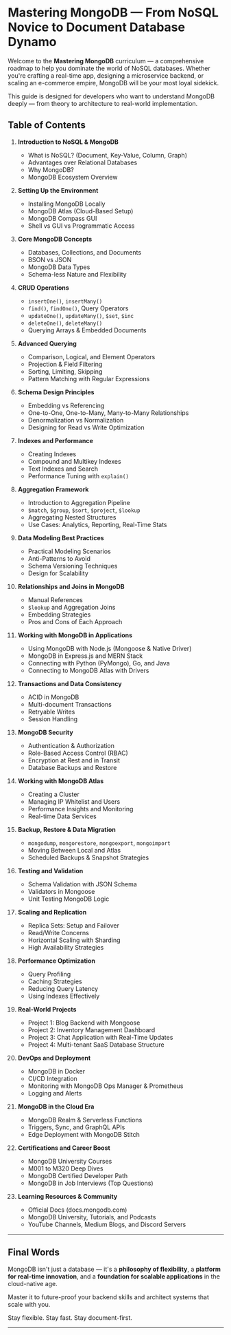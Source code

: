 # Mastering MongoDB — From NoSQL Novice to Document Database Dynamo

Welcome to the **Mastering MongoDB** curriculum — a comprehensive roadmap to help you dominate the world of NoSQL databases. Whether you're crafting a real-time app, designing a microservice backend, or scaling an e-commerce empire, MongoDB will be your most loyal sidekick.

This guide is designed for developers who want to understand MongoDB deeply — from theory to architecture to real-world implementation.

## Table of Contents

1. **Introduction to NoSQL & MongoDB**
   - What is NoSQL? (Document, Key-Value, Column, Graph)
   - Advantages over Relational Databases
   - Why MongoDB?
   - MongoDB Ecosystem Overview

2. **Setting Up the Environment**
   - Installing MongoDB Locally
   - MongoDB Atlas (Cloud-Based Setup)
   - MongoDB Compass GUI
   - Shell vs GUI vs Programmatic Access

3. **Core MongoDB Concepts**
   - Databases, Collections, and Documents
   - BSON vs JSON
   - MongoDB Data Types
   - Schema-less Nature and Flexibility

4. **CRUD Operations**
   - `insertOne()`, `insertMany()`
   - `find()`, `findOne()`, Query Operators
   - `updateOne()`, `updateMany()`, `$set`, `$inc`
   - `deleteOne()`, `deleteMany()`
   - Querying Arrays & Embedded Documents

5. **Advanced Querying**
   - Comparison, Logical, and Element Operators
   - Projection & Field Filtering
   - Sorting, Limiting, Skipping
   - Pattern Matching with Regular Expressions

6. **Schema Design Principles**
   - Embedding vs Referencing
   - One-to-One, One-to-Many, Many-to-Many Relationships
   - Denormalization vs Normalization
   - Designing for Read vs Write Optimization

7. **Indexes and Performance**
   - Creating Indexes
   - Compound and Multikey Indexes
   - Text Indexes and Search
   - Performance Tuning with `explain()`

8. **Aggregation Framework**
   - Introduction to Aggregation Pipeline
   - `$match`, `$group`, `$sort`, `$project`, `$lookup`
   - Aggregating Nested Structures
   - Use Cases: Analytics, Reporting, Real-Time Stats

9. **Data Modeling Best Practices**
   - Practical Modeling Scenarios
   - Anti-Patterns to Avoid
   - Schema Versioning Techniques
   - Design for Scalability

10. **Relationships and Joins in MongoDB**
    - Manual References
    - `$lookup` and Aggregation Joins
    - Embedding Strategies
    - Pros and Cons of Each Approach

11. **Working with MongoDB in Applications**
    - Using MongoDB with Node.js (Mongoose & Native Driver)
    - MongoDB in Express.js and MERN Stack
    - Connecting with Python (PyMongo), Go, and Java
    - Connecting to MongoDB Atlas with Drivers

12. **Transactions and Data Consistency**
    - ACID in MongoDB
    - Multi-document Transactions
    - Retryable Writes
    - Session Handling

13. **MongoDB Security**
    - Authentication & Authorization
    - Role-Based Access Control (RBAC)
    - Encryption at Rest and in Transit
    - Database Backups and Restore

14. **Working with MongoDB Atlas**
    - Creating a Cluster
    - Managing IP Whitelist and Users
    - Performance Insights and Monitoring
    - Real-time Data Services

15. **Backup, Restore & Data Migration**
    - `mongodump`, `mongorestore`, `mongoexport`, `mongoimport`
    - Moving Between Local and Atlas
    - Scheduled Backups & Snapshot Strategies

16. **Testing and Validation**
    - Schema Validation with JSON Schema
    - Validators in Mongoose
    - Unit Testing MongoDB Logic

17. **Scaling and Replication**
    - Replica Sets: Setup and Failover
    - Read/Write Concerns
    - Horizontal Scaling with Sharding
    - High Availability Strategies

18. **Performance Optimization**
    - Query Profiling
    - Caching Strategies
    - Reducing Query Latency
    - Using Indexes Effectively

19. **Real-World Projects**
    - Project 1: Blog Backend with Mongoose
    - Project 2: Inventory Management Dashboard
    - Project 3: Chat Application with Real-Time Updates
    - Project 4: Multi-tenant SaaS Database Structure

20. **DevOps and Deployment**
    - MongoDB in Docker
    - CI/CD Integration
    - Monitoring with MongoDB Ops Manager & Prometheus
    - Logging and Alerts

21. **MongoDB in the Cloud Era**
    - MongoDB Realm & Serverless Functions
    - Triggers, Sync, and GraphQL APIs
    - Edge Deployment with MongoDB Stitch

22. **Certifications and Career Boost**
    - MongoDB University Courses
    - M001 to M320 Deep Dives
    - MongoDB Certified Developer Path
    - MongoDB in Job Interviews (Top Questions)

23. **Learning Resources & Community**
    - Official Docs (docs.mongodb.com)
    - MongoDB University, Tutorials, and Podcasts
    - YouTube Channels, Medium Blogs, and Discord Servers

---

## Final Words

MongoDB isn't just a database — it's a **philosophy of flexibility**, a **platform for real-time innovation**, and a **foundation for scalable applications** in the cloud-native age.

Master it to future-proof your backend skills and architect systems that scale with you.

Stay flexible. Stay fast. Stay document-first.

---
